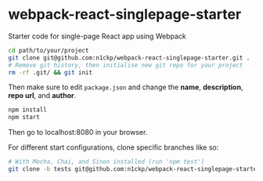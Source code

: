 # webpack-react-singlepage-starter
Starter code for single-page React app using Webpack

```bash
cd path/to/your/project
git clone git@github.com:n1ckp/webpack-react-singlepage-starter.git .
# Remove git history, then initialise new git repo for your project
rm -rf .git/ && git init
```
Then make sure to edit `package.json` and change the **name**, **description**, **repo url**, and **author**.

```bash
npm install
npm start
```
Then go to localhost:8080 in your browser.

For different start configurations, clone specific branches like so:
```bash
# With Mocha, Chai, and Sinon installed (run 'npm test')
git clone -b tests git@github.com:n1ckp/webpack-react-singlepage-starter.git .
```
